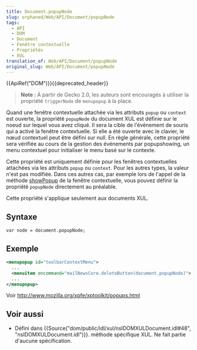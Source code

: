 ```yaml
---
title: Document.popupNode
slug: orphaned/Web/API/Document/popupNode
tags:
  - API
  - DOM
  - Document
  - Fenêtre contextuelle
  - Propriétés
  - XUL
translation_of: Web/API/Document/popupNode
original_slug: Web/API/Document/popupNode
---
```

{{ApiRef("DOM")}}{{deprecated_header}}

> **Note :** À partir de Gecko 2.0, les auteurs sont encouragés à utiliser la propriété `triggerNode` de `menupopup` à la place.

Quand une fenêtre contextuelle attachée via les attributs `popup` ou `context` est ouverte, la propriété `popupNode` du document XUL est définie sur le noeud sur lequel vous avez cliqué. Il sera la cible de l'événement de souris qui a activé la fenêtre contextuelle. Si elle a été ouverte avec le clavier, le nœud contextuel peut être défini sur null. En règle générale, cette propriété sera vérifiée au cours de la gestion des événements par popupshowing, un menu contextuel pour initialiser le menu basé sur le contexte.

Cette propriété est uniquement définie pour les fenêtres contextuelles attachées via les attributs `popup` ou `context`. Pour les autres types, la valeur n'est pas modifiée. Dans ces autres cas, par exemple lors de l'appel de la méthode [showPopup](/fr/docs/Mozilla/Tech/XUL/M%C3%A9thodes/showPopup) de la fenêtre contextuelle, vous pouvez définir la propriété `popupNode` directement au préalable.

Cette propriété s'applique seulement aux documents XUL.

## Syntaxe

    var node = document.popupNode;

## Exemple

```xml
<menupopup id="toolbarContextMenu">
  ...
  <menuitem oncommand="mailNewsCore.deleteButton(document.popupNode)">
  ...
</menupopup>
```

Voir <http://www.mozilla.org/xpfe/xptoolkit/popups.html>

## Voir aussi

- Défini dans {{Source("dom/public/idl/xul/nsIDOMXULDocument.idl#48", "nsIDOMXULDocument.idl")}}. méthode spécifique XUL. Ne fait partie d'aucune spécification.
